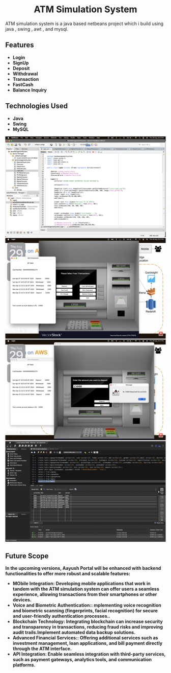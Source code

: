 <h1 align= "center">ATM Simulation System</h1>
    <p>ATM simulation system is a java based netbeans project which i build using java , swing , awt , and mysql. </p>

  <h2>Features</h2>
    <ul>
        <li><strong>Login</li>
        <li><strong>SignUp</li>
        <li><strong>Deposit</li>
        <li><strong>Withdrawal</li>
        <li><strong>Transaction</li>
        <li><strong>FastCash</li>
          <li><strong>Balance Inquiry</li>
    </ul>

   <h2>Technologies Used</h2>
    <ul>
        <li><strong>Java</li>
        <li><strong>Swing</li>
        <li><strong>MySQL</li>
    </ul>


![preview img](/preview1.png)
![preview img](/preview2.png)
![preview img](/preview3.png)
![preview img](/preview4.png)

   <h2>Future Scope</h2>
    <p>In the upcoming versions, Aayush Portal will be enhanced with backend functionalities to offer more robust and scalable features:</p>
    <ul>
        <li><strong>MObile Integration:</strong> Developing mobile applications that work in tandem with the ATM simulation system can offer users a seamless experience, allowing transactions from their smartphones or other devices. </li>
        <li><strong>Voice and Biometric Authentication::</strong> mplementing voice recognition and biometric scanning (fingerprints, facial recognition) for secure and user-friendly authentication processes..</li>
        <li><strong>Blockchain Technology:</strong> Integrating blockchain can increase security and transparency in transactions, reducing fraud risks and improving audit trails.Implement automated data backup solutions. </li>
        <li><strong>Advanced Financial Services::</strong> Offering additional services such as investment management, loan applications, and bill payment directly through the ATM interface.</li>
        <li><strong>API Integration:</strong> Enable seamless integration with third-party services, such as payment gateways, analytics tools, and communication platforms.</li>
    </ul>


